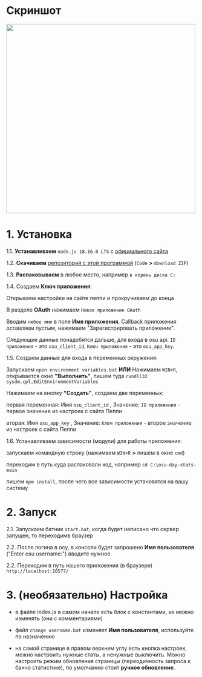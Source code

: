 <h1> Скриншот</h1>

<img src="https://i.imgur.com/wmSQGVH.png" width="500">

<h1>1. Установка</h1>

1.1. **Устанавливаем** `node.js 18.16.0 LTS` с <a href="https://nodejs.org/en">официального сайта</a>

1.2. **Скачиваем** <a href="https://github.com/ChervyachokMigo/osu-day-stats/archive/refs/heads/main.zip">репозиторий с этой программой</a> (`Code` **>** `download ZIP`)

1.3. **Распаковываем** в любое место, например `в корень диска C:`

1.4. Создаем **Ключ приложения**:

 Открываем настройки на сайте пеппи и прокручиваем до конца

 В разделе **OAuth** нажимаем `Новое приложение OAuth`

 Вводим `любое имя` в поле **Имя приложения**, Callback приложения оставляем пустым, нажимаем "Зарегистрировать приложение".

 Следующие данные понадобятся дальше, для входа в osu api: `ID приложения` - это `osu_client_id`, `Ключ приложения` - это `osu_app_key`.

1.5. Создаем данные для входа в переменных окружения:

 Запускаем `open environment variables.bat` **ИЛИ** Нажимаем `WIN+R`, открывается окно **"Выполнить"**, пишем туда `rundll32 sysdm.cpl,EditEnvironmentVariables`

Нажимаем на кнопку **"Создать"**, создаем две переменных:

 первая переменная: Имя `osu_client_id` , Значение: `ID приложения` - первое значение из настроек с сайта Пеппи

 вторая: Имя `osu_app_key` ,  Значение: `Ключ приложения` - второе значение из настроек с сайта Пеппи

1.6. Устанавливаем зависимости (модули) для работы приложения:

запускаем командную строку (нажимаем `WIN+R` **>** пишем в окне `cmd`)

переходим в путь куда распаковали код, например `cd C:\osu-day-stats-main`

 пишем `npm install`, после чего все зависимости установятся на вашу систему

<h1>2. Запуск</h1>

2.1. Запускаем батник `start.bat`, когда будет написано что сервер запущен, то переходимв браузер

2.2. После логина в осу, в консоли будет запрошено **Имя пользователя** ("Enter osu username:") вводите нужное

2.2. Переходим в путь нашего приложения (в браузере) `http://localhost:10577/`

<h1>3. (необязательно) Настройка</h1>

- в файле index.js в самом начале есть блок с константами, их можно изменять (они с комментариями)

- файл `change username.bat` изменяет **Имя пользователя**, используйте по назначению

- на самой странице в правом верхнем углу есть кнопка настроек, можно настроить нужные статы, а ненужные выключить. Можно настроить режим обновления страницы (переодичность запроса к банчо статистике), по умолчанию стоит **ручное обновление**.
